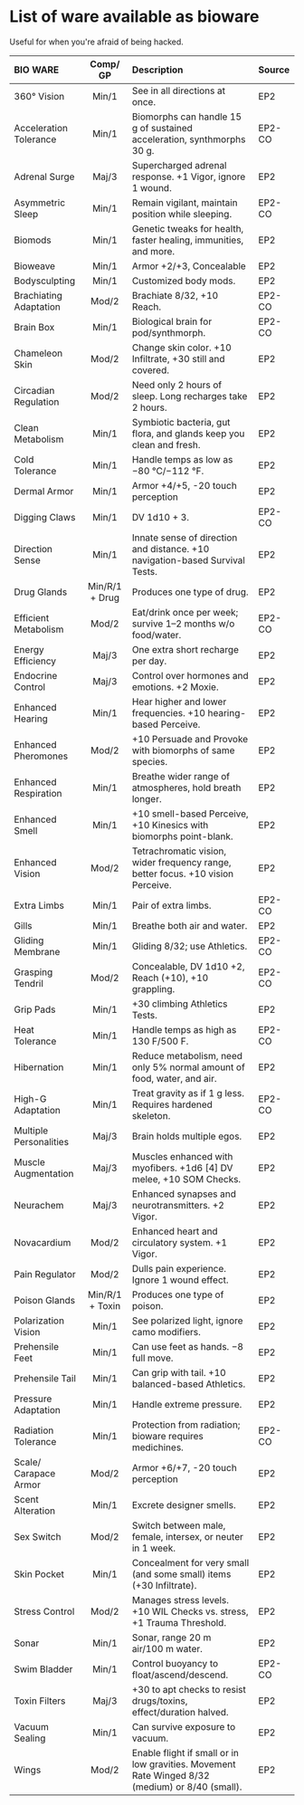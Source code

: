 # List of ware available as bioware
Useful for when you're afraid of being hacked.

|BIO WARE                           | Comp/<wbr>GP          | Description                                                                                               | Source        |
| :-------------------------------- | :----------:          | :----------------------------------------------------------------------                                   |:------------- |
| 360° Vision                       |    Min/1              | See in all directions at once.                                                                            |     EP2       |
| Acceleration Tolerance            |    Min/1              | Biomorphs can handle 15 g of sustained acceleration, synthmorphs 30 g.                                    |    EP2-CO     |
| Adrenal Surge                     |    Maj/3              | Supercharged adrenal response. +1 Vigor, ignore 1 wound.                                                  |     EP2       |
| Asymmetric Sleep                  |    Min/1              | Remain vigilant, maintain position while sleeping.                                                        |    EP2-CO     |
| Biomods                           |    Min/1              | Genetic tweaks for health, faster healing, immunities, and more.                                          |     EP2       |
| Bioweave                          |    Min/1              | Armor +2/+3, Concealable                                                                                  |     EP2       |
| Bodysculpting                     |    Min/1              | Customized body mods.                                                                                     |     EP2       |
| Brachiating Adaptation            |    Mod/2              | Brachiate 8/32, +10 Reach.                                                                                |    EP2-CO     |
| Brain Box                         |    Min/1              | Biological brain for pod/synthmorph.                                                                      |    EP2-CO     |
| Chameleon Skin                    |    Mod/2              | Change skin color. +10 Infiltrate, +30 still and covered.                                                 |     EP2       |
| Circadian Regulation              |    Mod/2              | Need only 2 hours of sleep. Long recharges take 2 hours.                                                  |     EP2       |
| Clean Metabolism                  |    Min/1              | Symbiotic bacteria, gut flora, and glands keep you clean and fresh.                                       |     EP2       |
| Cold Tolerance                    |    Min/1              | Handle temps as low as −80&nbsp;°C/−112&nbsp;°F.                                                          |     EP2       |
| Dermal Armor                      |    Min/1              | Armor +4/+5, -20 touch perception                                                                         |     EP2       |
| Digging Claws                     |    Min/1              | DV 1d10 + 3.                                                                                              |    EP2-CO     |
| Direction Sense                   |    Min/1              | Innate sense of direction and distance. +10 navigation-based Survival Tests.                              |     EP2       |
| Drug Glands                       |  Min/R/1 + Drug       | Produces one type of drug.                                                                                |     EP2       |
| Efficient Metabolism              |    Mod/2              | Eat/drink once per week; survive 1–2 months w/o food/water.                                               |    EP2-CO     |
| Energy Efficiency                 |    Maj/3              | One extra short recharge per day.                                                                         |     EP2       |
| Endocrine Control                 |    Maj/3              | Control over hormones and emotions. +2 Moxie.                                                             |     EP2       |
| Enhanced Hearing                  |    Min/1              | Hear higher and lower frequencies. +10 hearing-based Perceive.                                            |     EP2       |
| Enhanced Pheromones               |    Mod/2              | +10 Persuade and Provoke with biomorphs of same species.                                                  |     EP2       |
| Enhanced Respiration              |    Min/1              | Breathe wider range of atmospheres, hold breath longer.                                                   |     EP2       |
| Enhanced Smell                    |    Min/1              | +10 smell-based Perceive, +10 Kinesics with biomorphs point-blank.                                        |     EP2       |
| Enhanced Vision                   |    Mod/2              | Tetrachromatic vision, wider frequency range, better focus. +10 vision Perceive.                          |     EP2       |
| Extra Limbs                       |    Min/1              | Pair of extra limbs.                                                                                      |    EP2-CO     |
| Gills                             |    Min/1              | Breathe both air and water.                                                                               |     EP2       |
| Gliding Membrane                  |    Min/1              | Gliding 8/32; use Athletics.                                                                              |    EP2-CO     |
| Grasping Tendril                  |    Mod/2              | Concealable, DV 1d10 +2, Reach (+10), +10 grappling.                                                      |    EP2-CO     |
| Grip Pads                         |    Min/1              | +30 climbing Athletics Tests.                                                                             |     EP2       |
| Heat Tolerance                    |    Min/1              | Handle temps as high as 130 F/500 F.                                                                      |    EP2-CO     |
| Hibernation                       |    Min/1              | Reduce metabolism, need only 5% normal amount of food, water, and air.                                    |     EP2       | 
| High-G Adaptation                 |    Min/1              | Treat gravity as if 1&nbsp;g less. Requires hardened skeleton.                                            |    EP2-CO     |
| Multiple Personalities            |    Maj/3              | Brain holds multiple egos.                                                                                |     EP2       |
| Muscle Augmentation               |    Maj/3              | Muscles enhanced with myofibers. +1d6&nbsp;\[4\]&nbsp;DV melee, +10&nbsp;SOM Checks.                      |     EP2       |
| Neurachem                         |    Maj/3              | Enhanced synapses and neurotransmitters. +2 Vigor.                                                        |     EP2       |
| Novacardium                       |    Mod/2              | Enhanced heart and circulatory system. +1 Vigor.                                                          |     EP2       |
| Pain Regulator                    |    Mod/2              | Dulls pain experience. Ignore 1 wound effect.                                                             |     EP2       |
| Poison Glands                     |   Min/R/1 + Toxin     | Produces one type of poison.                                                                              |     EP2       |
| Polarization Vision               |    Min/1              | See polarized light, ignore camo modifiers.                                                               |     EP2       |
| Prehensile Feet                   |    Min/1              | Can use feet as hands. −8 full move.                                                                      |     EP2       |
| Prehensile Tail                   |    Min/1              | Can grip with tail. +10 balanced-based Athletics.                                                         |     EP2       |
| Pressure Adaptation               |    Min/1              | Handle extreme pressure.                                                                                  |     EP2       |
| Radiation Tolerance               |    Min/1              | Protection from radiation; bioware requires medichines.                                                   |    EP2-CO     |
| Scale/<wbr>Carapace Armor         |    Mod/2              | Armor +6/+7, -20 touch perception                                                                         |     EP2       |
| Scent Alteration                  |    Min/1              | Excrete designer smells.                                                                                  |     EP2       |
| Sex Switch                        |    Mod/2              | Switch between male, female, intersex, or neuter in 1 week.                                               |     EP2       |
| Skin Pocket                       |    Min/1              | Concealment for very small (and some small) items (+30 Infiltrate).                                       |     EP2       |
| Stress Control                    |    Mod/2              | Manages stress levels. +10&nbsp;WIL Checks vs. stress, +1 Trauma Threshold.                               |     EP2       |
| Sonar                             |    Min/1              | Sonar, range 20&nbsp;m air/100&nbsp;m water.                                                              |     EP2       |
| Swim Bladder                      |    Min/1              | Control buoyancy to float/ascend/descend.                                                                 |    EP2-CO     |
| Toxin Filters                     |    Maj/3              | +30 to apt checks to resist drugs/toxins, effect/duration halved.                                         |     EP2       |
| Vacuum Sealing                    |    Min/1              | Can survive exposure to vacuum.                                                                           |     EP2       |
| Wings                             |    Mod/2              | Enable flight if small or in low gravities. Movement Rate Winged 8/32 (medium) or 8/40 (small).           |     EP2       |



